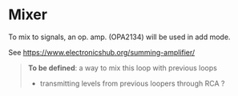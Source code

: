 Mixer
===

To mix to signals, an op. amp. (OPA2134) will be used in add mode.

See https://www.electronicshub.org/summing-amplifier/

> **To be defined**:
> a way to mix 
> this loop with
> previous loops
>  * transmitting levels from previous loopers through RCA ?

